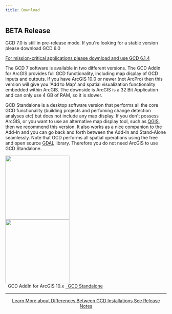```yaml
---
title: Download
---
```


<div class="callout alert">
  <h2>BETA Release</h2>
  <p>GCD 7.0 is still in pre-release mode. If you're looking for a stable version please download GCD 6.0 </p>
  <a href="http://gcd.joewheaton.org/downloads">For mission-critical applications please download and use GCD 6.1.4</a>
</div>

The GCD 7 software is available in two different versions. The GCD Addin for ArcGIS provides full GCD functionality, including map display of GCD inputs and outputs. If you have ArcGIS 10.0 or newer (not ArcPro) then this version will give you 'Add to Map' and spatial visualization functionality embedded within ArcGIS. The downside is ArcGIS is a 32 Bit Application and can only use 4 GB of RAM, so it is slower. 

GCD Standalone is a desktop software version that performs all the core GCD functionality (building projects and perfoming change detection analyses etc) but does not include any map display. If you don't possess ArcGIS, or you want to use an alternative map display tool, such as [QGIS](https://www.qgis.org/en/site), then we recommend this version. It also works as a nice companion to the Add-In and you can go back and forth between the Add-In and Stand-Alone seamlessly. Note that GCD performs all spatial operations using the free and open source [GDAL](http://www.gdal.org/) library. Therefore you do not need ArcGIS to use GCD Standalone.




<div class="row" align="center">
	<div class="columns small-6">
  		<img src="{{ site.baseurl }}/assets/images/gcd_addin.png" style="height:200px">
    </div>
	<div class="columns small-6">
		<img src="{{ site.baseurl }}/assets/images/gcd_standalone.png" style="height:200px">
    </div>
</div>
    
<div align="center>
 	<a class="button large expanded" href="https://github.com/Riverscapes/gcd/releases/latest">
        <span class="fa fa-cloud-download"></span>
        &nbsp;&nbsp;GCD AddIn for ArcGIS 10.x</a>
<a class="button large expanded" href="https://github.com/Riverscapes/gcd/releases/latest">
        <span class="fa fa-cloud-download"></span>
        &nbsp;&nbsp;GCD Standalone</a>
</div>

------
<div align="center">
    <a class="button" href="{{ site.baseurl }}/download/about"><i class="fa fa-question"></i>  Learn More about Differences Between GCD Installations </a>  
    <a class="button" href="{{ site.baseurl }}/download/release_notes"><i class="fa fa-sticky-note"></i>   See Release Notes </a>
</div>






